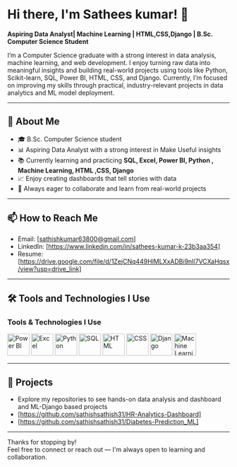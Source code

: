 # Hi there, I'm Sathees kumar! 👋  
**Aspiring Data Analyst| Machine Learning | HTML,CSS,Django | B.Sc. Computer Science Student**  

I’m a Computer Science graduate with a strong interest in data analysis, machine learning, and web development.
I enjoy turning raw data into meaningful insights and building real-world projects using tools like Python, Scikit-learn, SQL, Power BI, HTML, CSS, and Django.
Currently, I’m focused on improving my skills through practical, industry-relevant projects in data analytics and ML model deployment.

---

## 🚀 About Me
- 🎓  B.Sc. Computer Science student  
- 📊 Aspiring Data Analyst with a strong interest in Make Useful insights  
- 📚 Currently learning and practicing **SQL, Excel, Power BI, Python , Machine Learning, HTML ,CSS, Django**  
- 📈 Enjoy creating dashboards that tell stories with data  
- 💬 Always eager to collaborate and learn from real-world projects

---

## 📫 How to Reach Me
- Email: [sathishkumar63800@gmail.com]
- LinkedIn: [https://www.linkedin.com/in/sathees-kumar-k-23b3aa354]
- Resume:[https://drive.google.com/file/d/1ZejCNq449HlMLXxADBi9nIl7VCXaHqsx/view?usp=drive_link]

---

## 🛠️ Tools and Technologies I Use

<div class="tech-stack">
  <h3>Tools & Technologies I Use</h3>

  <!-- Power BI -->
  <img src="https://cdn.iconscout.com/icon/free/png-256/free-power-bi-1-1174810.png" alt="Power BI" width="50" />
  <!-- Excel -->
  <img src="https://cdn-icons-png.flaticon.com/512/732/732220.png" alt="Excel" width="50" />

  <!-- Python -->
  <img src="https://cdn-icons-png.flaticon.com/512/5968/5968350.png" alt="Python" width="50" />

  <!-- SQL -->
  <img src="https://cdn-icons-png.flaticon.com/512/4492/4492311.png" alt="SQL" width="50" />

  <!-- HTML -->
  <img src="https://cdn-icons-png.flaticon.com/512/1051/1051277.png" alt="HTML" width="50" />

  <!-- CSS -->
  <img src="https://cdn-icons-png.flaticon.com/512/732/732190.png" alt="CSS" width="50" />

  <!-- Django -->
  <img src="https://cdn.iconscout.com/icon/free/png-256/free-django-13-1175187.png" alt="Django" width="50" />

  <!-- Machine Learning -->
  <img src="https://cdn-icons-png.flaticon.com/512/4149/4149650.png" alt="Machine Learning" width="50" />

</div>

---

## 📂 Projects
- Explore my repositories to see hands-on data analysis and dashboard and ML-Django   based projects  
- [https://github.com/sathishsathish31/HR-Analytics-Dashboard]
- [https://github.com/sathishsathish31/Diabetes-Prediction_ML]

---

Thanks for stopping by!  
Feel free to connect or reach out — I'm always open to learning and collaboration.

